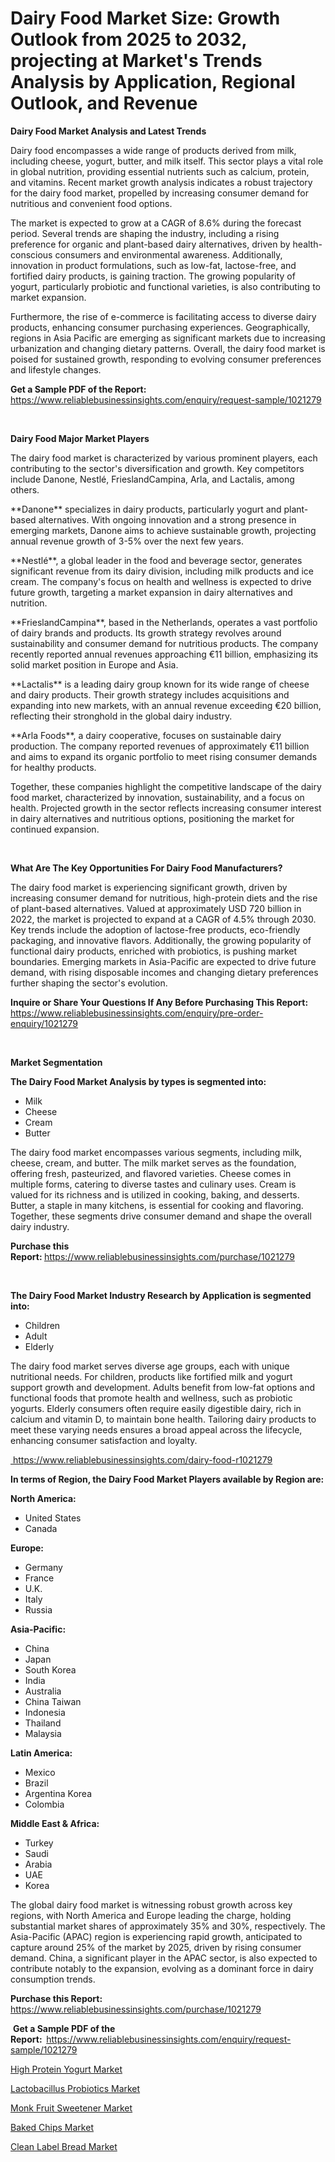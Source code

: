 <p><h1>Dairy Food Market Size: Growth Outlook from 2025 to 2032, projecting at Market's Trends Analysis by Application, Regional Outlook, and Revenue</h1></p><p><strong>Dairy Food Market Analysis and Latest Trends</strong></p>
<p><p>Dairy food encompasses a wide range of products derived from milk, including cheese, yogurt, butter, and milk itself. This sector plays a vital role in global nutrition, providing essential nutrients such as calcium, protein, and vitamins. Recent market growth analysis indicates a robust trajectory for the dairy food market, propelled by increasing consumer demand for nutritious and convenient food options.</p><p>The market is expected to grow at a CAGR of 8.6% during the forecast period. Several trends are shaping the industry, including a rising preference for organic and plant-based dairy alternatives, driven by health-conscious consumers and environmental awareness. Additionally, innovation in product formulations, such as low-fat, lactose-free, and fortified dairy products, is gaining traction. The growing popularity of yogurt, particularly probiotic and functional varieties, is also contributing to market expansion. </p><p>Furthermore, the rise of e-commerce is facilitating access to diverse dairy products, enhancing consumer purchasing experiences. Geographically, regions in Asia Pacific are emerging as significant markets due to increasing urbanization and changing dietary patterns. Overall, the dairy food market is poised for sustained growth, responding to evolving consumer preferences and lifestyle changes.</p></p>
<p><strong>Get a Sample PDF of the Report:&nbsp;</strong> <a href="https://www.reliablebusinessinsights.com/enquiry/request-sample/1021279?utm_campaign=1138&utm_medium=2&utm_source=Github&utm_content=ia&utm_term=07042025&utm_id=dairy-food">https://www.reliablebusinessinsights.com/enquiry/request-sample/1021279</a></p>
<p>&nbsp;</p>
<p><strong>Dairy Food Major Market Players</strong></p>
<p><p>The dairy food market is characterized by various prominent players, each contributing to the sector's diversification and growth. Key competitors include Danone, Nestlé, FrieslandCampina, Arla, and Lactalis, among others.</p><p>**Danone** specializes in dairy products, particularly yogurt and plant-based alternatives. With ongoing innovation and a strong presence in emerging markets, Danone aims to achieve sustainable growth, projecting annual revenue growth of 3-5% over the next few years.</p><p>**Nestlé**, a global leader in the food and beverage sector, generates significant revenue from its dairy division, including milk products and ice cream. The company's focus on health and wellness is expected to drive future growth, targeting a market expansion in dairy alternatives and nutrition.</p><p>**FrieslandCampina**, based in the Netherlands, operates a vast portfolio of dairy brands and products. Its growth strategy revolves around sustainability and consumer demand for nutritious products. The company recently reported annual revenues approaching €11 billion, emphasizing its solid market position in Europe and Asia.</p><p>**Lactalis** is a leading dairy group known for its wide range of cheese and dairy products. Their growth strategy includes acquisitions and expanding into new markets, with an annual revenue exceeding €20 billion, reflecting their stronghold in the global dairy industry.</p><p>**Arla Foods**, a dairy cooperative, focuses on sustainable dairy production. The company reported revenues of approximately €11 billion and aims to expand its organic portfolio to meet rising consumer demands for healthy products.</p><p>Together, these companies highlight the competitive landscape of the dairy food market, characterized by innovation, sustainability, and a focus on health. Projected growth in the sector reflects increasing consumer interest in dairy alternatives and nutritious options, positioning the market for continued expansion.</p></p>
<p>&nbsp;</p>
<p><strong>What Are The Key Opportunities For Dairy Food Manufacturers?</strong></p>
<p><p>The dairy food market is experiencing significant growth, driven by increasing consumer demand for nutritious, high-protein diets and the rise of plant-based alternatives. Valued at approximately USD 720 billion in 2022, the market is projected to expand at a CAGR of 4.5% through 2030. Key trends include the adoption of lactose-free products, eco-friendly packaging, and innovative flavors. Additionally, the growing popularity of functional dairy products, enriched with probiotics, is pushing market boundaries. Emerging markets in Asia-Pacific are expected to drive future demand, with rising disposable incomes and changing dietary preferences further shaping the sector's evolution.</p></p>
<p><strong>Inquire or Share Your Questions If Any Before Purchasing This Report:</strong> <a href="https://www.reliablebusinessinsights.com/enquiry/pre-order-enquiry/1021279?utm_campaign=1138&utm_medium=2&utm_source=Github&utm_content=ia&utm_term=07042025&utm_id=dairy-food">https://www.reliablebusinessinsights.com/enquiry/pre-order-enquiry/1021279</a></p>
<p>&nbsp;</p>
<p><strong>Market Segmentation</strong></p>
<p><strong>The Dairy Food Market Analysis by types is segmented into:</strong></p>
<p><ul><li>Milk</li><li>Cheese</li><li>Cream</li><li>Butter</li></ul></p>
<p><p>The dairy food market encompasses various segments, including milk, cheese, cream, and butter. The milk market serves as the foundation, offering fresh, pasteurized, and flavored varieties. Cheese comes in multiple forms, catering to diverse tastes and culinary uses. Cream is valued for its richness and is utilized in cooking, baking, and desserts. Butter, a staple in many kitchens, is essential for cooking and flavoring. Together, these segments drive consumer demand and shape the overall dairy industry.</p></p>
<p><strong>Purchase this Report:&nbsp;</strong><a href="https://www.reliablebusinessinsights.com/purchase/1021279?utm_campaign=1138&utm_medium=2&utm_source=Github&utm_content=ia&utm_term=07042025&utm_id=dairy-food">https://www.reliablebusinessinsights.com/purchase/1021279</a></p>
<p>&nbsp;</p>
<p><strong>The Dairy Food Market Industry Research by Application is segmented into:</strong></p>
<p><ul><li>Children</li><li>Adult</li><li>Elderly</li></ul></p>
<p><p>The dairy food market serves diverse age groups, each with unique nutritional needs. For children, products like fortified milk and yogurt support growth and development. Adults benefit from low-fat options and functional foods that promote health and wellness, such as probiotic yogurts. Elderly consumers often require easily digestible dairy, rich in calcium and vitamin D, to maintain bone health. Tailoring dairy products to meet these varying needs ensures a broad appeal across the lifecycle, enhancing consumer satisfaction and loyalty.</p></p>
<p><a href="https://www.reliablebusinessinsights.com/dairy-food-r1021279?utm_campaign=1138&utm_medium=2&utm_source=Github&utm_content=ia&utm_term=07042025&utm_id=dairy-food">&nbsp;https://www.reliablebusinessinsights.com/dairy-food-r1021279</a></p>
<p><strong>In terms of Region, the Dairy Food Market Players available by Region are:</strong></p>
<p>
    <p> <strong> North America: </strong>
        <ul>
            <li>United States</li>
            <li>Canada</li>
        </ul>
        </p> 
    <p> <strong> Europe: </strong>
        <ul>
            <li>Germany</li>
            <li>France</li>
            <li>U.K.</li>
            <li>Italy</li>
            <li>Russia</li>
        </ul>
        </p> 
    <p> <strong> Asia-Pacific: </strong>
        <ul>
            <li>China</li>
            <li>Japan</li>
            <li>South Korea</li>
            <li>India</li>
            <li>Australia</li>
            <li>China Taiwan</li>
            <li>Indonesia</li>
            <li>Thailand</li>
            <li>Malaysia</li>
        </ul>
        </p> 
    <p> <strong> Latin America: </strong>
        <ul>
            <li>Mexico</li>
            <li>Brazil</li>
            <li>Argentina Korea</li>
            <li>Colombia</li>
        </ul>
        </p> 
    <p> <strong> Middle East & Africa: </strong>
        <ul>
            <li>Turkey</li>
            <li>Saudi</li>
            <li>Arabia</li>
            <li>UAE</li>
            <li>Korea</li>
        </ul>
    </p>
    </p>
<p><p>The global dairy food market is witnessing robust growth across key regions, with North America and Europe leading the charge, holding substantial market shares of approximately 35% and 30%, respectively. The Asia-Pacific (APAC) region is experiencing rapid growth, anticipated to capture around 25% of the market by 2025, driven by rising consumer demand. China, a significant player in the APAC sector, is also expected to contribute notably to the expansion, evolving as a dominant force in dairy consumption trends.</p></p>
<p><strong>Purchase this Report: </strong><a href="https://www.reliablebusinessinsights.com/purchase/1021279?utm_campaign=1138&utm_medium=2&utm_source=Github&utm_content=ia&utm_term=07042025&utm_id=dairy-food">https://www.reliablebusinessinsights.com/purchase/1021279</a></p>
<p>&nbsp;<strong>Get a Sample PDF of the Report:&nbsp;&nbsp;</strong><a href="https://www.reliablebusinessinsights.com/enquiry/request-sample/1021279?utm_campaign=1138&utm_medium=2&utm_source=Github&utm_content=ia&utm_term=07042025&utm_id=dairy-food">https://www.reliablebusinessinsights.com/enquiry/request-sample/1021279</a></p>
<p><strong></strong></p>
<p><p><a href="https://github.com/guyerkanakwu/Market-Research-Report-List-1/blob/main/high-protein-yogurt-market.md?utm_campaign=1138&utm_medium=2&utm_source=Github&utm_content=ia&utm_term=07042025&utm_id=dairy-food">High Protein Yogurt Market</a></p><p><a href="https://github.com/bhuraoutenc8/Market-Research-Report-List-1/blob/main/lactobacillus-probiotics-market.md?utm_campaign=1138&utm_medium=2&utm_source=Github&utm_content=ia&utm_term=07042025&utm_id=dairy-food">Lactobacillus Probiotics Market</a></p><p><a href="https://github.com/totrisammir/Market-Research-Report-List-1/blob/main/monk-fruit-sweetener-market.md?utm_campaign=1138&utm_medium=2&utm_source=Github&utm_content=ia&utm_term=07042025&utm_id=dairy-food">Monk Fruit Sweetener Market</a></p><p><a href="https://github.com/syskamazucqa/Market-Research-Report-List-1/blob/main/baked-chips-market.md?utm_campaign=1138&utm_medium=2&utm_source=Github&utm_content=ia&utm_term=07042025&utm_id=dairy-food">Baked Chips Market</a></p><p><a href="https://github.com/tandepinho3p/Market-Research-Report-List-1/blob/main/clean-label-bread-market.md?utm_campaign=1138&utm_medium=2&utm_source=Github&utm_content=ia&utm_term=07042025&utm_id=dairy-food">Clean Label Bread Market</a></p></p>